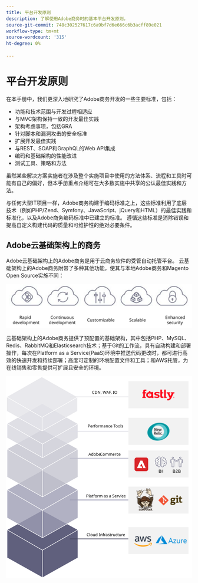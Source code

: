 ```yaml
---
title: 平台开发原则
description: 了解使用Adobe商务时的基本平台开发原则。
source-git-commit: 748c302527617c6a9bf7d6e666c6b3acff89e021
workflow-type: tm+mt
source-wordcount: '315'
ht-degree: 0%

---
```



# 平台开发原则

在本手册中，我们更深入地研究了Adobe商务开发的一些主要标准，包括：

- 功能和技术范围与开发过程相适应
- 与MVC架构保持一致的开发最佳实践
- 架构考虑事项，包括GRA
- 针对脚本和漏洞攻击的安全标准
- 扩展开发最佳实践
- 与REST、SOAP和GraphQL的Web API集成
- 编码和基础架构的性能改进
- 测试工具、策略和方法

虽然某些解决方案实施者在涉及整个实施项目中使用的方法体系、流程和工具时可能有自己的偏好，但本手册重点介绍可在大多数实施中共享的公认最佳实践和方法。

与任何大型IT项目一样，Adobe商务构建于编码标准之上，这些标准利用了底层技术（例如PHP/Zend、Symfony、JavaScript、jQuery和HTML）的最佳实践和标准化，以及Adobe商务编码标准中已建立的标准。 遵循这些标准是消除错误和提高自定义构建代码的质量和可维护性的绝对必要条件。

## Adobe云基础架构上的商务

Adobe云基础架构上的Adobe商务是用于云商务软件的受管自动托管平台。 云基础架构上的Adobe商务附带了多种其他功能，使其与本地Adobe商务和Magento Open Source实施不同：

![Adobe商务组件信息](../../assets/playbooks/commerce-cloud.svg)

云基础架构上的Adobe商务提供了预配置的基础架构，其中包括PHP、MySQL、Redis、RabbitMQ和Elasticsearch技术；基于Git的工作流，具有自动构建和部署操作，每次在Platform as a Service(PaaS)环境中推送代码更改时，都可进行高效的快速开发和持续部署；高度可定制的环境配置文件和工具；和AWS托管，为在线销售和零售提供可扩展且安全的环境。

![Adobe商务组件信息](../../assets/playbooks/cloud-tech-stack.svg)
